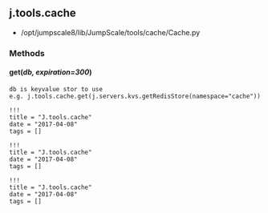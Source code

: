 <!-- toc -->
## j.tools.cache

- /opt/jumpscale8/lib/JumpScale/tools/cache/Cache.py

### Methods

#### get(*db, expiration=300*) 

```
db is keyvalue stor to use
e.g. j.tools.cache.get(j.servers.kvs.getRedisStore(namespace="cache"))

```


```
!!!
title = "J.tools.cache"
date = "2017-04-08"
tags = []
```

```
!!!
title = "J.tools.cache"
date = "2017-04-08"
tags = []
```

```
!!!
title = "J.tools.cache"
date = "2017-04-08"
tags = []
```
